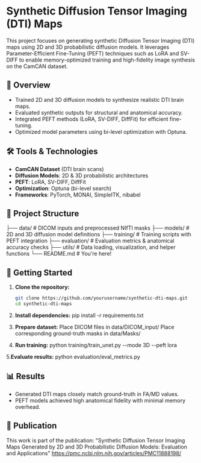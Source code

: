 # Synthetic Diffusion Tensor Imaging (DTI) Maps

This project focuses on generating synthetic Diffusion Tensor Imaging (DTI) maps using 2D and 3D probabilistic diffusion models. It leverages Parameter-Efficient Fine-Tuning (PEFT) techniques such as LoRA and SV-DIFF to enable memory-optimized training and high-fidelity image synthesis on the CamCAN dataset.

## 🧠 Overview

- Trained 2D and 3D diffusion models to synthesize realistic DTI brain maps.
- Evaluated synthetic outputs for structural and anatomical accuracy.
- Integrated PEFT methods (LoRA, SV-DIFF, DiffFit) for efficient fine-tuning.
- Optimized model parameters using bi-level optimization with Optuna.

## 🛠️ Tools & Technologies

- **CamCAN Dataset** (DTI brain scans)
- **Diffusion Models**: 2D & 3D probabilistic architectures
- **PEFT**: LoRA, SV-DIFF, DiffFit
- **Optimization**: Optuna (bi-level search)
- **Frameworks**: PyTorch, MONAI, SimpleITK, nibabel

## 📁 Project Structure
├── data/ # DICOM inputs and preprocessed NIfTI masks ├── models/ # 2D and 3D diffusion model definitions ├── training/ # Training scripts with PEFT integration ├── evaluation/ # Evaluation metrics & anatomical accuracy checks ├── utils/ # Data loading, visualization, and helper functions └── README.md # You're here!


## 🚀 Getting Started

1. **Clone the repository:**
   ```bash
   git clone https://github.com/yourusername/synthetic-dti-maps.git
   cd synthetic-dti-maps
   
2. **Install dependencies:**
   pip install -r requirements.txt

3. **Prepare dataset:**
   Place DICOM files in data/DICOM_input/
   Place corresponding ground-truth masks in data/Masks/

4. **Run training:**
   python training/train_unet.py --mode 3D --peft lora

5.**Evaluate results:**
  python evaluation/eval_metrics.py

## 📊 Results
- Generated DTI maps closely match ground-truth in FA/MD values.
- PEFT models achieved high anatomical fidelity with minimal memory overhead.

## 📄 Publication
This work is part of the publication:
"Synthetic Diffusion Tensor Imaging Maps Generated by 2D and 3D Probabilistic Diffusion Models: Evaluation and Applications"
https://pmc.ncbi.nlm.nih.gov/articles/PMC11888198/



